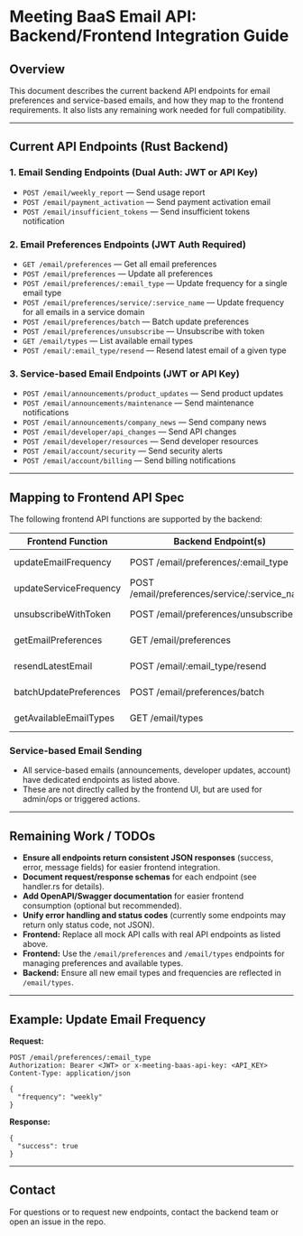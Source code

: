 # Meeting BaaS Email API: Backend/Frontend Integration Guide

## Overview
This document describes the current backend API endpoints for email preferences and service-based emails, and how they map to the frontend requirements. It also lists any remaining work needed for full compatibility.

---

## Current API Endpoints (Rust Backend)

### 1. Email Sending Endpoints (Dual Auth: JWT or API Key)
- `POST /email/weekly_report` — Send usage report
- `POST /email/payment_activation` — Send payment activation email
- `POST /email/insufficient_tokens` — Send insufficient tokens notification

### 2. Email Preferences Endpoints (JWT Auth Required)
- `GET /email/preferences` — Get all email preferences
- `POST /email/preferences` — Update all preferences
- `POST /email/preferences/:email_type` — Update frequency for a single email type
- `POST /email/preferences/service/:service_name` — Update frequency for all emails in a service domain
- `POST /email/preferences/batch` — Batch update preferences
- `POST /email/preferences/unsubscribe` — Unsubscribe with token
- `GET /email/types` — List available email types
- `POST /email/:email_type/resend` — Resend latest email of a given type

### 3. Service-based Email Endpoints (JWT or API Key)
- `POST /email/announcements/product_updates` — Send product updates
- `POST /email/announcements/maintenance` — Send maintenance notifications
- `POST /email/announcements/company_news` — Send company news
- `POST /email/developer/api_changes` — Send API changes
- `POST /email/developer/resources` — Send developer resources
- `POST /email/account/security` — Send security alerts
- `POST /email/account/billing` — Send billing notifications

---

## Mapping to Frontend API Spec

The following frontend API functions are supported by the backend:

| Frontend Function              | Backend Endpoint(s)                                 | Status      |
|-------------------------------|----------------------------------------------------|-------------|
| updateEmailFrequency          | POST /email/preferences/:email_type                 | ✅ Working  |
| updateServiceFrequency        | POST /email/preferences/service/:service_name       | ✅ Working  |
| unsubscribeWithToken          | POST /email/preferences/unsubscribe                 | ✅ Working  |
| getEmailPreferences           | GET /email/preferences                              | ✅ Working  |
| resendLatestEmail             | POST /email/:email_type/resend                      | ✅ Working  |
| batchUpdatePreferences        | POST /email/preferences/batch                       | ✅ Working  |
| getAvailableEmailTypes        | GET /email/types                                    | ✅ Working  |

### Service-based Email Sending
- All service-based emails (announcements, developer updates, account) have dedicated endpoints as listed above.
- These are not directly called by the frontend UI, but are used for admin/ops or triggered actions.

---

## Remaining Work / TODOs

- **Ensure all endpoints return consistent JSON responses** (success, error, message fields) for easier frontend integration.
- **Document request/response schemas** for each endpoint (see handler.rs for details).
- **Add OpenAPI/Swagger documentation** for easier frontend consumption (optional but recommended).
- **Unify error handling and status codes** (currently some endpoints may return only status code, not JSON).
- **Frontend:** Replace all mock API calls with real API endpoints as listed above.
- **Frontend:** Use the `/email/preferences` and `/email/types` endpoints for managing preferences and available types.
- **Backend:** Ensure all new email types and frequencies are reflected in `/email/types`.

---

## Example: Update Email Frequency

**Request:**
```
POST /email/preferences/:email_type
Authorization: Bearer <JWT> or x-meeting-baas-api-key: <API_KEY>
Content-Type: application/json

{
  "frequency": "weekly"
}
```
**Response:**
```
{
  "success": true
}
```

---

## Contact
For questions or to request new endpoints, contact the backend team or open an issue in the repo.

